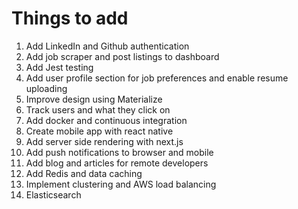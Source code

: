 # Things to add

1. Add LinkedIn and Github authentication
2. Add job scraper and post listings to dashboard
3. Add Jest testing
4. Add user profile section for job preferences and enable resume uploading
5. Improve design using Materialize
6. Track users and what they click on
7. Add docker and continuous integration
8. Create mobile app with react native
9. Add server side rendering with next.js
10. Add push notifications to browser and mobile
11. Add blog and articles for remote developers
12. Add Redis and data caching
13. Implement clustering and AWS load balancing
14. Elasticsearch
